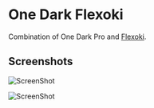 # One Dark Flexoki

Combination of One Dark Pro and [Flexoki](https://github.com/kepano/flexoki).

## Screenshots

![ScreenShot](https://github.com/kepano/flexoki/screenshots/1.png)

![ScreenShot](https://github.com/kepano/flexoki/screenshots/2.png)
